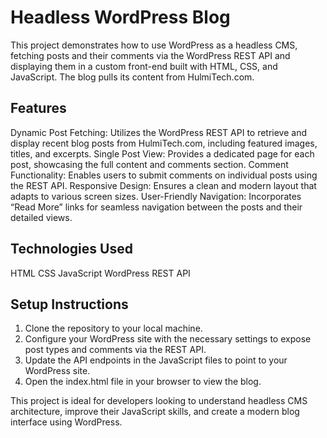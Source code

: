 # Headless WordPress Blog

This project demonstrates how to use WordPress as a headless CMS, fetching posts and their comments via the WordPress REST API and displaying them in a custom front-end built with HTML, CSS, and JavaScript. The blog pulls its content from HulmiTech.com.

## Features
Dynamic Post Fetching: Utilizes the WordPress REST API to retrieve and display recent blog posts from HulmiTech.com, including featured images, titles, and excerpts.
Single Post View: Provides a dedicated page for each post, showcasing the full content and comments section.
Comment Functionality: Enables users to submit comments on individual posts using the REST API.
Responsive Design: Ensures a clean and modern layout that adapts to various screen sizes.
User-Friendly Navigation: Incorporates “Read More” links for seamless navigation between the posts and their detailed views.

## Technologies Used
HTML
CSS
JavaScript
WordPress
REST API

## Setup Instructions
1. Clone the repository to your local machine.
2. Configure your WordPress site with the necessary settings to expose post types and comments via the REST API.
3. Update the API endpoints in the JavaScript files to point to your WordPress site.
4. Open the index.html file in your browser to view the blog.


This project is ideal for developers looking to understand headless CMS architecture, improve their JavaScript skills, and create a modern blog interface using WordPress.


